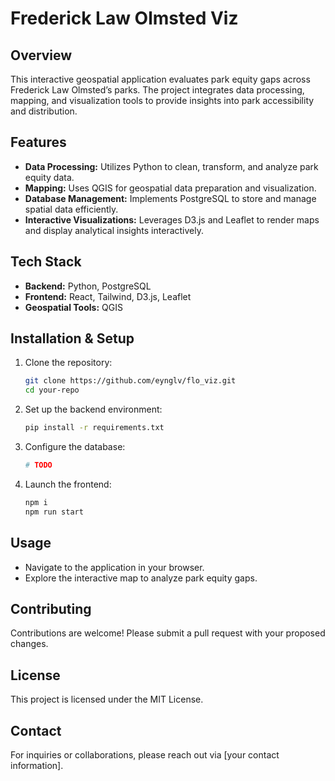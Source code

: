 # Frederick Law Olmsted Viz

## Overview

This interactive geospatial application evaluates park equity gaps across Frederick Law Olmsted’s parks. The project integrates data processing, mapping, and visualization tools to provide insights into park accessibility and distribution.

## Features

- **Data Processing:** Utilizes Python to clean, transform, and analyze park equity data.
- **Mapping:** Uses QGIS for geospatial data preparation and visualization.
- **Database Management:** Implements PostgreSQL to store and manage spatial data efficiently.
- **Interactive Visualizations:** Leverages D3.js and Leaflet to render maps and display analytical insights interactively.

## Tech Stack

- **Backend:** Python, PostgreSQL
- **Frontend:** React, Tailwind, D3.js, Leaflet
- **Geospatial Tools:** QGIS

## Installation & Setup

1. Clone the repository:
   ```sh
   git clone https://github.com/eynglv/flo_viz.git
   cd your-repo
   ```
2. Set up the backend environment:
   ```sh
   pip install -r requirements.txt
   ```
3. Configure the database:
   ```sh
   # TODO
   ```
4. Launch the frontend:
   ```sh
   npm i
   npm run start
   ```

## Usage

- Navigate to the application in your browser.
- Explore the interactive map to analyze park equity gaps.

## Contributing

Contributions are welcome! Please submit a pull request with your proposed changes.

## License

This project is licensed under the MIT License.

## Contact

For inquiries or collaborations, please reach out via [your contact information].
